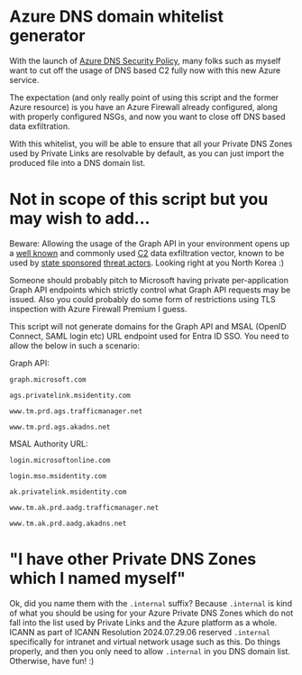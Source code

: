 # Azure DNS domain whitelist generator

With the launch of [Azure DNS Security Policy](https://learn.microsoft.com/en-us/azure/dns/dns-security-policy), many folks such as myself want to cut off the usage of DNS based C2 fully now with this new Azure service.

The expectation (and only really point of using this script and the former Azure resource) is you have an Azure Firewall already configured, along with properly configured NSGs, and now you want to close off DNS based data exfiltration.

With this whitelist, you will be able to ensure that all your Private DNS Zones used by Private Links are resolvable by default, as you can just import the produced file into a DNS domain list.

# Not in scope of this script but you may wish to add...

Beware: Allowing the usage of the Graph API in your environment opens up a [well known](https://x.com/vxunderground/status/1429867158075498506) and commonly used [C2](https://github.com/boku7/azureOutlookC2) data exfiltration vector, known to be used by [state sponsored](https://www.elastic.co/security-labs/siestagraph-new-implant-uncovered-in-asean-member-foreign-ministry) [threat actors](https://www.elastic.co/security-labs/update-to-the-REF2924-intrusion-set-and-related-campaigns). Looking right at you North Korea :)

Someone should probably pitch to Microsoft having private per-application Graph API endpoints which strictly control what Graph API requests may be issued. Also you could probably do some form of restrictions using TLS inspection with Azure Firewall Premium I guess.

This script will not generate domains for the Graph API and MSAL (OpenID Connect, SAML login etc) URL endpoint used for Entra ID SSO. You need to allow the below in such a scenario:

Graph API:

`graph.microsoft.com`

`ags.privatelink.msidentity.com`

`www.tm.prd.ags.trafficmanager.net`

`www.tm.prd.ags.akadns.net`

MSAL Authority URL:

`login.microsoftonline.com`

`login.mso.msidentity.com`

`ak.privatelink.msidentity.com`

`www.tm.ak.prd.aadg.trafficmanager.net`

`www.tm.ak.prd.aadg.akadns.net`

# "I have other Private DNS Zones which I named myself"

Ok, did you name them with the `.internal` suffix? Because `.internal` is kind of what you should be using for your Azure Private DNS Zones which do not fall into the list used by Private Links and the Azure platform as a whole. ICANN as part of ICANN Resolution 2024.07.29.06 reserved `.internal` specifically for intranet and virtual network usage such as this. Do things properly, and then you only need to allow `.internal` in you DNS domain list. Otherwise, have fun! :)
